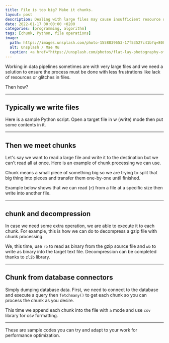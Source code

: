 ```yaml
---
title: File is too big? Make it chunks.
layout: post
description: Dealing with large files may cause insufficient resource during an operation.
date: 2022-01-17 00:00:00 +0200
categories: [programming, algorithm]
tags: [chunk, Python, file operations]
image:
  path: https://images.unsplash.com/photo-1558839653-17f53527c41b?q=80&w=1925&auto=format&fit=crop&ixlib=rb-4.0.3&ixid=M3wxMjA3fDB8MHxwaG90by1wYWdlfHx8fGVufDB8fHx8fA%3D%3D
  alt: Unsplash / Mae Mu
  caption: <a href="https://unsplash.com/photos/flat-lay-photography-of-chocolate-bars-BqJAbXk2Fuw">Unsplash / Mae Mu</a>
---
```


Working in data pipelines sometimes are with very large files and we need a solution to ensure the process must be done with less frustrations like lack of resources or glitches in files.

Then how?

---

## Typically we write files

Here is a sample Python script. Open a target file in w (write) mode then put some contents in it.

<script src="https://gist.github.com/bluebirz/505ebfd15e63040ac2f660b266ab4d28.js"></script>

---

## Then we meet chunks

Let's say we want to read a large file and write it to the destination but we can't read all at once. Here is an example of chunk processing we can use.

Chunk means a small piece of something big so we are trying to split that big thing into pieces and transfer them one-by-one until finished.

Example below shows that we can read (`r`) from a file at a specific size then write into another file.

<script src="https://gist.github.com/bluebirz/5a5c06c7a2c320b87f8ff649d9551e13.js"></script>

---

## chunk and decompression

In case we need some extra operation, we are able to execute it to each chunk. For example, this is how we can do to decompress a gzip file with chunk processing.

We, this time, use `rb` to read as binary from the gzip source file and `wb` to write as binary into the target text file. Decompression can be completed thanks to `zlib` library.

<script src="https://gist.github.com/bluebirz/6b88dde9f8eb8505d6701b3b5ecf139f.js"></script>

---

## Chunk from database connectors

Simply dumping database data. First, we need to connect to the database and execute a query then `fetchmany()` to get each chunk so you can process the chunk as you desire.

This time we append each chunk into the file with `a` mode and use `csv` library for csv formatting.

<script src="https://gist.github.com/bluebirz/6a8db8f3390b8eafb8a5fc79bfab6d3d.js"></script>

---

These are sample codes you can try and adapt to your work for performance optimization.
